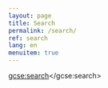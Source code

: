 ```yaml
---
layout: page
title: Search
permalink: /search/
ref: search
lang: en
menuitem: true
---
```


<script>
  (function() {
    var cx = '010798803108114458963:c4xuyf_a2uy';
    var gcse = document.createElement('script');
    gcse.type = 'text/javascript';
    gcse.async = true;
    gcse.src = (document.location.protocol == 'https:' ? 'https:' : 'http:') +
        '//cse.google.com/cse.js?cx=' + cx;
    var s = document.getElementsByTagName('script')[0];
    s.parentNode.insertBefore(gcse, s);
  })();
</script>
<gcse:search></gcse:search>
